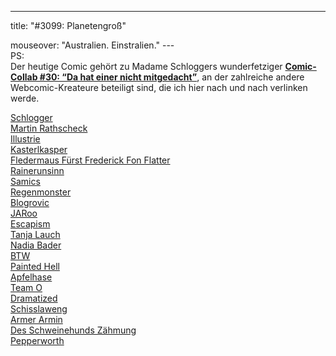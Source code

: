 ---
title: "#3099: Planetengroß"
<p>mouseover: "Australien. Einstralien."
---<br /> PS:<br /> Der heutige Comic gehört zu Madame Schloggers wunderfetziger <a href="http://schlogger.de/wordpress/"><strong>Comic-Collab #30: “Da hat einer nicht mitgedacht”</strong></a>, an der zahlreiche andere Webcomic-Kreateure beteiligt sind, die ich hier nach und nach verlinken werde.</p><p><a href="http://schlogger.de/wordpress/comic-collab-30/" target="_blank">Schlogger</a><br /><a href="http://www.crabcards.de/?p=3099" target="_blank">Martin Rathscheck</a><br /><a href="http://www.illustrie.com/comics/comic-collab-vasmers-premiere/" target="_blank">Illustrie</a><br /><a href="http://kasterlkasper.de/2014/03/da-hat-einer-nicht-mitgedacht/" target="_blank">Kasterlkasper</a><br /><a href="http://www.fonflatter.de/2014/03/15/3099-planetengross/" target="_blank">Fledermaus Fürst Frederick Fon Flatter</a><br /><a href="http://rainerunsinn.blogspot.de/2014/03/da-hat-einer-nicht-mitgedacht.html" target="_blank">Rainerunsinn</a><br /><a href="http://samics.tumblr.com/post/79596651491" target="_blank">Samics</a><br /><a href="http://www.regenmonster.de/2014/03/comic-collab-nr-30-da-hat-einer-nicht.html" target="_blank">Regenmonster</a><br /><a href="http://www.blogrovic.blogspot.de/2014/03/comic-collab-30-da-hat-einer-nicht.html" target="_blank">Blogrovic</a><br /><a href="http://nichts-halbes-und-nichts-ganzes.blogspot.de/2014/03/comiccollab-30-da-hat-einer-nicht.html" target="_blank">JARoo</a><br /><a href="http://escapism-comics.com/comic/didnt-really-think/" target="_blank">Escapism</a><br /><a href="http://www.tanjalauch.com/2014/03/15/comic-collab-da-hat-eine-r-nicht-mitgedacht/" target="_blank">Tanja Lauch</a><br /><a href="http://nadiabader.blogspot.ch/2014/03/comic-collab-030-da-hat-einer-nicht.html" target="_blank">Nadia Bader</a><br /><a href="http://btw-comic.de/2014/03/15/nicht-mitgelacht/" target="_blank">BTW</a><br /><a href="http://paintedhell.de/blag2/?p=2372" target="_blank">Painted Hell</a><br /><a href="http://apfelhase.de/post/79643406425/comic-collab-im-maerz-da-hat-einer-nicht" target="_blank">Apfelhase</a><br /><a href="http://teamocomics.wordpress.com/category/comic-collab/" target="_blank">Team O</a><br /><a href="http://www.dramatized.de/comic/packung-vs-inhalt/" target="_blank">Dramatized</a><br /><a href="http://www.schisslaweng.net/klug-mitgedacht/" target="_blank">Schisslaweng</a><br /><a href="http://armerarmin.wordpress.com/2014/03/15/comic-collab-029-da-hat-einer-nicht-mitgedacht/" target="_blank">Armer Armin</a><br /><a href="http://des-schweinehunds-zaehmung.blogspot.de/2014/03/comic-collab-30-da-hat-einer-nicht.html" target="_blank">Des Schweinehunds Zähmung</a><br /><a href="http://pepperworth.blogspot.de/2014/03/comic-collab-da-hat-einer-nicht.html" target="_blank">Pepperworth</a></p>
